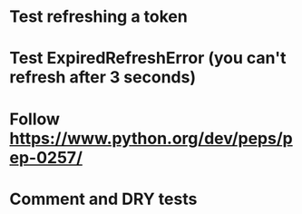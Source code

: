 # Test refreshing a token
# Test ExpiredRefreshError (you can't refresh after 3 seconds)
# Follow https://www.python.org/dev/peps/pep-0257/
# Comment and DRY tests
